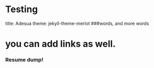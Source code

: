 # Testing
title: Adesua
theme: jekyll-theme-merlot
###words, and more words

# you can add links as well.
### Resume dump!
